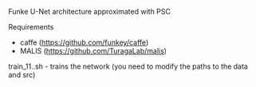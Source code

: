 Funke U-Net architecture approximated with PSC

Requirements
- caffe (https://github.com/funkey/caffe)
- MALIS (https://github.com/TuragaLab/malis)

train_11..sh - trains the network (you need to modify the paths to the data and src)

